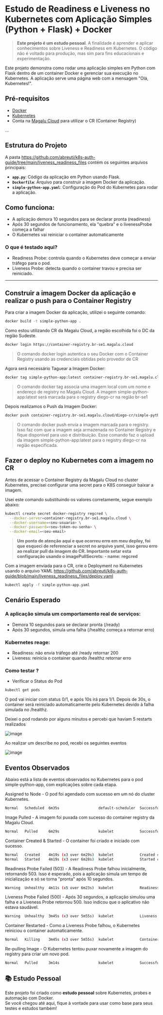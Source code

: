 # Estudo de Readiness e Liveness no Kubernetes com Aplicação Simples (Python + Flask) + Docker

> **Este projeto é um estudo pessoal**. A finalidade é aprender e aplicar conhecimentos sobre Liveness e Readiness em Kubernetes. O código não é voltado para produção, mas sim para fins educacionais e experimentação.

Este projeto demonstra como rodar uma aplicação simples em Python com Flask dentro de um container Docker e gerenciar sua execução no Kubernetes. A aplicação serve uma página web com a mensagem "Olá, Kubernetes!".

## Pré-requisitos

- [Docker](https://www.docker.com/get-started)
- [Kubernetes](https://kubernetes.io/docs/setup/)
- Conta na [Magalu Cloud](https://console.magalu.cloud/) para utilizar o CR (Container Registry)

...

## Estrutura do Projeto

A pasta https://github.com/abreuti/k8s-auth-guide/tree/main/liveness_readiness_files 
contém os seguintes arquivos principais:

- **`app.py`**: Código da aplicação em Python usando Flask.
- **`Dockerfile`**: Arquivo para construir a imagem Docker da aplicação.
- **`simple-python-app.yaml`**: Configuração do Pod do Kubernetes para rodar a aplicação.

## Como funciona:
- A aplicação demora 10 segundos para se declarar pronta (readiness)
- Após 30 segundos de funcionamento, ela "quebra" e o livenessProbe começa a falhar
- O Kubernetes vai reiniciar o container automaticamente

### O que é testado aqui?
- Readiness Probe: controla quando o Kubernetes deve começar a enviar tráfego para o pod.
- Liveness Probe: detecta quando o container travou e precisa ser reiniciado.

---

## Construir a imagem Docker da aplicação e realizar o push para o Container Registry

Para criar a imagem Docker da aplicação, utilizei o seguinte comando:
```bash
docker build -t simple-python-app .
```

Como estou utilizando CR da Magalu Cloud, a região escolhida foi o DC da região Sudeste.
```bash
docker login https://container-registry.br-se1.magalu.cloud
```
> O comando docker login autentica o seu Docker com o Container Registry usando as credenciais obtidas pelo provedor de CR

Agora será necessário Taguear a Imagem Docker:
```bash
docker tag simple-python-app:latest container-registry.br-se1.magalu.cloud/diego-cr/simple-python-app:latest
```
> O comando docker tag associa uma imagem local com um nome e endereço de registry no Magalu Cloud. A imagem simple-python-app:latest será marcada para o registry diego-cr na região br-se1

Depois realizamos o Push da Imagem Docker:
```bash
docker push container-registry.br-se1.magalu.cloud/diego-cr/simple-python-app:latest
```
> O comando docker push envia a imagem marcada para o registry. Isso faz com que a imagem seja armazenada no Container Registry e fique disponível para uso e distribuição. Esse comando faz o upload da imagem simple-python-app:latest para o registry diego-cr na região especificada.

## Fazer o deploy no Kubernetes com a imagem no CR
Antes de acessar o Container Registry da Magalu Cloud no cluster Kubernetes, precisei configurar uma secret para o K8S conseguir baixar a imagem.

Usei este comando substituindo os valores corretamente, segue exemplo abaixo:
```bash
kubectl create secret docker-registry regcred \
  --docker-server=container-registry.br-se1.magalu.cloud \
  --docker-username=<seu-usuario> \
  --docker-password=<seu-token-ou-senha> \
  --docker-email=<seu-email>
```
>**Um ponto de atenção aqui e que ocorreu erro em meu deploy, foi que esqueci de referenciar a secret no arquivo yaml, isso gerou erro ao realizar pull da imagem do CR. Importante setar esta configuração usando o 
        imagePullSecrets:
        - name: regcred**

Com a imagem enviada para o CR, crie o Deployment no Kubernetes usando o arquivo YAML https://github.com/abreuti/k8s-auth-guide/blob/main/liveness_readiness_files/deploy.yaml
```bash
kubectl apply -f simple-python-app.yaml
```
## Cenário Esperado
### A aplicação simula um comportamento real de serviços:
- Demora 10 segundos para se declarar pronta (/ready)
- Após 30 segundos, simula uma falha (/healthz começa a retornar erro)
### Kubernetes reage:
- Readiness: não envia tráfego até /ready retornar 200
- Liveness: reinicia o container quando /healthz retornar erro

### Como testar ?
- Verificar o Status do Pod
```bash
kubectl get pods
```
O pod vai iniciar com status 0/1, e após 10s irá para 1/1.
Depois de 30s, o container será reiniciado automaticamente pelo Kubernetes devido à falha simulada no /healthz.

Deixei o pod rodando por alguns minutos e percebi que haviam 5 restarts realizados

![image](https://github.com/user-attachments/assets/07b1a74f-9e8f-4011-bf1f-6725c056e395)

Ao realizar um describe no pod, recebi os seguintes eventos

![image](https://github.com/user-attachments/assets/06672018-2cb5-4492-b414-b25baef17d13)

## Eventos Observados
Abaixo está a lista de eventos observados no Kubernetes para o pod simple-python-app, com explicações sobre cada etapa.

Assigned to Node - O pod foi agendado com sucesso em um nó do cluster Kubernetes.
```bash
Normal   Scheduled  6m35s                  default-scheduler  Successfully assigned default/simple-python-app-5dcb55c65b-45sfk to np-default-jvztq-nzpcl
```

Image Pulled - A imagem foi puxada com sucesso do container registry da Magalu Cloud.
```bash
Normal   Pulled     6m29s                  kubelet            Successfully pulled image "container-registry.br-se1.magalu.cloud/diego-cr/simple-python-app:latest" in 6.098s (6.098s including waiting). Image size: 55337330 bytes.
```

Container Created & Started - O container foi criado e iniciado com sucesso.
```bash
Normal   Created    4m19s (x3 over 6m29s)  kubelet            Created container simple-python-app
Normal   Started    4m19s (x3 over 6m28s)  kubelet            Started container simple-python-app
```
Readiness Probe Failed (503) - A Readiness Probe falhou inicialmente, retornando 503. Isso é esperado, pois a aplicação simula um tempo de inicialização e só se torna "pronta" após 10 segundos.
```bash
Warning  Unhealthy  4m11s (x5 over 6m23s)  kubelet            Readiness probe failed: HTTP probe failed with statuscode: 503
```
Liveness Probe Failed (500) - Após 30 segundos, a aplicação simulou uma falha e a Liveness Probe retornou 500. Isso indicou que o aplicativo não estava saudável.
```bash
Warning  Unhealthy  3m45s (x3 over 5m55s)  kubelet            Liveness probe failed: HTTP probe failed with statuscode: 500
```
Container Restarted - Como a Liveness Probe falhou, o Kubernetes reiniciou o container automaticamente.
```bash
Normal   Killing    3m45s (x3 over 5m55s)  kubelet            Container simple-python-app failed liveness probe, will be restarted
```
Re-pulling Image - O Kubernetes tentou puxar novamente a imagem do registry para criar um novo pod.
```bash
Normal   Pulled     3m14s                  kubelet            Successfully pulled image "container-registry.br-se1.magalu.cloud/diego-cr/simple-python-app:latest" in 440ms (440ms including waiting). Image size: 55337330 bytes.
```


## 📚 Estudo Pessoal

Este projeto foi criado como **estudo pessoal** sobre Kubernetes, probes e automação com Docker.  
Se você chegou até aqui, fique à vontade para usar como base para seus testes e estudos também!

  
